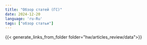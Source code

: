 ```yaml
---
title: "Обзор статей (ГС)"
date: 2024-12-20
language: 'ru-Ru'
tags: ["обзор статьи"]
---
```


{{< generate_links_from_folder folder="hw/articles_review/data">}}